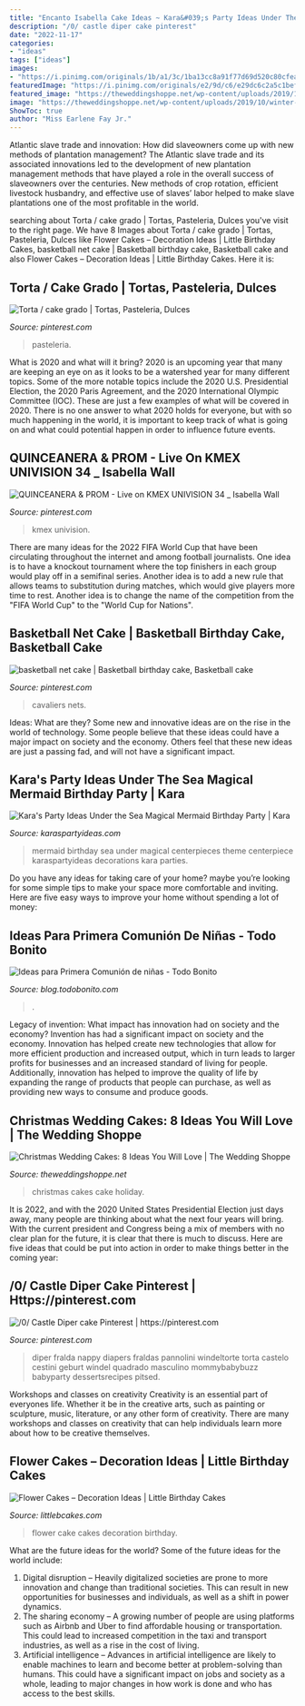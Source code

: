 ```yaml
---
title: "Encanto Isabella Cake Ideas ~ Kara&#039;s Party Ideas Under The Sea Magical Mermaid Birthday Party"
description: "/0/ castle diper cake pinterest"
date: "2022-11-17"
categories:
- "ideas"
tags: ["ideas"]
images:
- "https://i.pinimg.com/originals/1b/a1/3c/1ba13cc8a91f77d69d520c80cfea4a67.jpg"
featuredImage: "https://i.pinimg.com/originals/e2/9d/c6/e29dc6c2a5c1bef51515130c93eb0793.jpg"
featured_image: "https://theweddingshoppe.net/wp-content/uploads/2019/10/winter-wedding-cake.jpg"
image: "https://theweddingshoppe.net/wp-content/uploads/2019/10/winter-wedding-cake.jpg"
ShowToc: true
author: "Miss Earlene Fay Jr."
---
```



Atlantic slave trade and innovation: How did slaveowners come up with new methods of plantation management?
The Atlantic slave trade and its associated innovations led to the development of new plantation management methods that have played a role in the overall success of slaveowners over the centuries. New methods of crop rotation, efficient livestock husbandry, and effective use of slaves’ labor helped to make slave plantations one of the most profitable in the world.

	

		
searching about Torta / cake grado | Tortas, Pasteleria, Dulces you've visit to the right page. We have 8 Images about Torta / cake grado | Tortas, Pasteleria, Dulces like Flower Cakes – Decoration Ideas | Little Birthday Cakes, basketball net cake | Basketball birthday cake, Basketball cake and also Flower Cakes – Decoration Ideas | Little Birthday Cakes. Here it is:
		
    
## Torta / Cake Grado | Tortas, Pasteleria, Dulces

<img loading=lazy src="https://i.pinimg.com/736x/35/2a/94/352a9490a36a303c1a7a4de465dab06c.jpg" onerror="this.onerror=null;this.src='https://tse1.mm.bing.net/th?id=OIP.IOnfiYDytaCOt7ticsbfMgHaIb&amp;pid=15.1';" alt="Torta / cake grado | Tortas, Pasteleria, Dulces">

_Source: pinterest.com_

>pasteleria. 

	

What is 2020 and what will it bring?
2020 is an upcoming year that many are keeping an eye on as it looks to be a watershed year for many different topics. Some of the more notable topics include the 2020 U.S. Presidential Election, the 2020 Paris Agreement, and the 2020 International Olympic Committee (IOC). These are just a few examples of what will be covered in 2020. There is no one answer to what 2020 holds for everyone, but with so much happening in the world, it is important to keep track of what is going on and what could potential happen in order to influence future events.

    
## QUINCEANERA &amp; PROM - Live On KMEX UNIVISION 34 _ Isabella Wall

<img loading=lazy src="https://i.pinimg.com/originals/e2/9d/c6/e29dc6c2a5c1bef51515130c93eb0793.jpg" onerror="this.onerror=null;this.src='https://tse2.mm.bing.net/th?id=OIP.Bmv74vBAFU1KI8OAWwTdlQHaLH&amp;pid=15.1';" alt="QUINCEANERA &amp; PROM - Live on KMEX UNIVISION 34 _ Isabella Wall">

_Source: pinterest.com_

>kmex univision. 

	

There are many ideas for the 2022 FIFA World Cup that have been circulating throughout the internet and among football journalists. One idea is to have a knockout tournament where the top finishers in each group would play off in a semifinal series. Another idea is to add a new rule that allows teams to substitution during matches, which would give players more time to rest. Another idea is to change the name of the competition from the "FIFA World Cup" to the "World Cup for Nations".

    
## Basketball Net Cake | Basketball Birthday Cake, Basketball Cake

<img loading=lazy src="https://i.pinimg.com/originals/1b/a1/3c/1ba13cc8a91f77d69d520c80cfea4a67.jpg" onerror="this.onerror=null;this.src='https://tse1.mm.bing.net/th?id=OIP.OhUSqQ4qHadY1VljIP23SAHaKy&amp;pid=15.1';" alt="basketball net cake | Basketball birthday cake, Basketball cake">

_Source: pinterest.com_

>cavaliers nets. 

	

Ideas: What are they?
Some new and innovative ideas are on the rise in the world of technology. Some people believe that these ideas could have a major impact on society and the economy. Others feel that these new ideas are just a passing fad, and will not have a significant impact.

    
## Kara&#039;s Party Ideas Under The Sea Magical Mermaid Birthday Party | Kara

<img loading=lazy src="https://karaspartyideas.com/wp-content/uploads/2018/02/Magical-Mermaid-Birthday-Party-via-Karas-Party-Ideas-KarasPartyIdeas.com7_.jpg" onerror="this.onerror=null;this.src='https://tse3.mm.bing.net/th?id=OIP._0ea_9tQxGLEzMJuLfsDgAHaJ3&amp;pid=15.1';" alt="Kara&#039;s Party Ideas Under the Sea Magical Mermaid Birthday Party | Kara">

_Source: karaspartyideas.com_

>mermaid birthday sea under magical centerpieces theme centerpiece karaspartyideas decorations kara parties. 

	

Do you have any ideas for taking care of your home? maybe you’re looking for some simple tips to make your space more comfortable and inviting. Here are five easy ways to improve your home without spending a lot of money:

    
## Ideas Para Primera Comunión De Niñas - Todo Bonito

<img loading=lazy src="https://static4.todobonito.com/m/2013/05/ideas-1ra-comunion-nena-8.jpg" onerror="this.onerror=null;this.src='https://tse4.mm.bing.net/th?id=OIP.PKy4gGwd6A2a-jcG_QKIKgHaE4&amp;pid=15.1';" alt="Ideas para Primera Comunión de niñas - Todo Bonito">

_Source: blog.todobonito.com_

>. 

	

Legacy of invention: What impact has innovation had on society and the economy?
Invention has had a significant impact on society and the economy. Innovation has helped create new technologies that allow for more efficient production and increased output, which in turn leads to larger profits for businesses and an increased standard of living for people. Additionally, innovation has helped to improve the quality of life by expanding the range of products that people can purchase, as well as providing new ways to consume and produce goods.

    
## Christmas Wedding Cakes: 8 Ideas You Will Love | The Wedding Shoppe

<img loading=lazy src="https://theweddingshoppe.net/wp-content/uploads/2019/10/winter-wedding-cake.jpg" onerror="this.onerror=null;this.src='https://tse2.mm.bing.net/th?id=OIP.dGK2Md6FzNGCSOmgOsVgjAHaKa&amp;pid=15.1';" alt="Christmas Wedding Cakes: 8 Ideas You Will Love | The Wedding Shoppe">

_Source: theweddingshoppe.net_

>christmas cakes cake holiday. 

	

It is 2022, and with the 2020 United States Presidential Election just days away, many people are thinking about what the next four years will bring. With the current president and Congress being a mix of members with no clear plan for the future, it is clear that there is much to discuss. Here are five ideas that could be put into action in order to make things better in the coming year: 

    
## /0/ Castle Diper Cake Pinterest | Https://pinterest.com

<img loading=lazy src="https://i.pinimg.com/originals/e0/52/cb/e052cbf0d4db2e58fa57ad537b612869.jpg" onerror="this.onerror=null;this.src='https://tse1.mm.bing.net/th?id=OIP.gBvKWwPS90o6FlUM7WwGRQHaLx&amp;pid=15.1';" alt="/0/ Castle Diper cake Pinterest | https://pinterest.com">

_Source: pinterest.com_

>diper fralda nappy diapers fraldas pannolini windeltorte torta castelo cestini geburt windel quadrado masculino mommybabybuzz babyparty dessertsrecipes pitsed. 

	

Workshops and classes on creativity
Creativity is an essential part of everyones life. Whether it be in the creative arts, such as painting or sculpture, music, literature, or any other form of creativity. There are many workshops and classes on creativity that can help individuals learn more about how to be creative themselves.

    
## Flower Cakes – Decoration Ideas | Little Birthday Cakes

<img loading=lazy src="http://www.littlebcakes.com/wp-content/uploads/2013/08/Flower-Cake.jpg" onerror="this.onerror=null;this.src='https://tse2.mm.bing.net/th?id=OIP.dTKVbUKk6Yh8tawe6pM_zwHaHo&amp;pid=15.1';" alt="Flower Cakes – Decoration Ideas | Little Birthday Cakes">

_Source: littlebcakes.com_

>flower cake cakes decoration birthday. 

	

What are the future ideas for the world?
Some of the future ideas for the world include:
1. Digital disruption – Heavily digitalized societies are prone to more innovation and change than traditional societies. This can result in new opportunities for businesses and individuals, as well as a shift in power dynamics.
2. The sharing economy – A growing number of people are using platforms such as Airbnb and Uber to find affordable housing or transportation. This could lead to increased competition in the taxi and transport industries, as well as a rise in the cost of living.
3. Artificial intelligence – Advances in artificial intelligence are likely to enable machines to learn and become better at problem-solving than humans. This could have a significant impact on jobs and society as a whole, leading to major changes in how work is done and who has access to the best skills.

